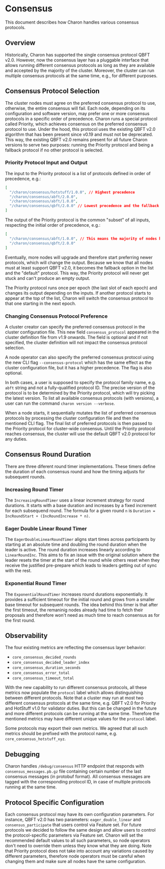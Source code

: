 # Consensus

This document describes how Charon handles various consensus protocols.

## Overview

Historically, Charon has supported the single consensus protocol QBFT v2.0.
However, now the consensus layer has a pluggable interface that allows running different consensus protocols as long as they are available and accepted by the majority of the cluster. Moreover, the cluster can run multiple consensus protocols at the same time, e.g., for different purposes.

## Consensus Protocol Selection

The cluster nodes must agree on the preferred consensus protocol to use, otherwise, the entire consensus will fail.
Each node, depending on its configuration and software version, may prefer one or more consensus protocols in a specific order of precedence.
Charon runs a special protocol called Priority, which achieves consensus on the preferred consensus protocol to use.
Under the hood, this protocol uses the existing QBFT v2.0 algorithm that has been present since v0.19 and must not be deprecated.
This way, the existing QBFT v2.0 remains present for all future Charon versions to serve two purposes: running the Priority protocol and being a fallback protocol if no other protocol is selected.

### Priority Protocol Input and Output

The input to the Priority protocol is a list of protocols defined in order of precedence, e.g.:

```json
[
  "/charon/consensus/hotstuff/1.0.0", // Highest precedence
  "/charon/consensus/abft/2.0.0",
  "/charon/consensus/abft/1.0.0",
  "/charon/consensus/qbft/2.0.0" // Lowest precedence and the fallback since it is always present
]
```

The output of the Priority protocol is the common "subset" of all inputs, respecting the initial order of precedence, e.g.:

```json
[
  "/charon/consensus/abft/1.0.0", // This means the majority of nodes have this protocol available
  "/charon/consensus/qbft/2.0.0"
]
```

Eventually, more nodes will upgrade and therefore start preferring newer protocols, which will change the output. Because we know that all nodes must at least support QBFT v2.0, it becomes the fallback option in the list and the "default" protocol. This way, the Priority protocol will never get stuck and can't produce an empty output.

The Priority protocol runs once per epoch (the last slot of each epoch) and changes its output depending on the inputs. If another protocol starts to appear at the top of the list, Charon will switch the consensus protocol to that one starting in the next epoch.

### Changing Consensus Protocol Preference

A cluster creator can specify the preferred consensus protocol in the cluster configuration file. This new field `consensus_protocol` appeared in the cluster definition file from v1.9 onwards. The field is optional and if not specified, the cluster definition will not impact the consensus protocol selection.

A node operator can also specify the preferred consensus protocol using the new CLI flag `--consensus-protocol` which has the same effect as the cluster configuration file, but it has a higher precedence. The flag is also optional.

In both cases, a user is supposed to specify the protocol family name, e.g. `abft` string and not a fully-qualified protocol ID.
The precise version of the protocol is to be determined by the Priority protocol, which will try picking the latest version.
To list all available consensus protocols (with versions), a user can run the command `charon version --verbose`.

When a node starts, it sequentially mutates the list of preferred consensus protocols by processing the cluster configuration file and then the mentioned CLI flag. The final list of preferred protocols is then passed to the Priority protocol for cluster-wide consensus. Until the Priority protocol reaches consensus, the cluster will use the default QBFT v2.0 protocol for any duties.

## Consensus Round Duration

There are three diferent round timer implementations. These timers define the duration of each consensus round and how the timing adjusts for subsequent rounds.

### Increasing Round Timer

The `IncreasingRoundTimer` uses a linear increment strategy for round durations. It starts with a base duration and increases by a fixed increment for each subsequend round. The formula for a given round `n` is `Duration = IncRoundStart + (IncRoundIncrease * n)`.

### Eager Double Linear Round Timer

The `EagerDoubleLinearRoundTimer` aligns start times across participants by starting at an absolute time and doubling the round duration when the leader is active. The round duration increases linearly according to `LinearRoundInc`. This aims to fix an issue with the original solution where the leader resets the timer at the start of the round while others reset when they receive the justified pre-prepare which leads to leaders getting out of sync with the rest.

### Exponential Round Timer

The `ExponentialRoundTimer` increases round durations exponentially. It provides a sufficient timeout for the initial round and grows from a smaller base timeout for subsequent rounds. The idea behind this timer is that after the first timeout, the remaninig nodes already had time to fetch their proposals and therefore won't need as much time to reach consensus as for the first round.

## Observability

The four existing metrics are reflecting the consensus layer behavior:

- `core_consensus_decided_rounds`
- `core_consensus_decided_leader_index`
- `core_consensus_duration_seconds`
- `core_consensus_error_total`
- `core_consensus_timeout_total`

With the new capability to run different consensus protocols, all these metrics now populate the `protocol` label which allows distinguishing between different protocols.
Note that a cluster may run at most two different consensus protocols at the same time, e.g. QBFT v2.0 for Priority and HotStuff v1.0 for validator duties. But this can be changed in the future and more different protocols can be running at the same time.
Therefore the mentioned metrics may have different unique values for the `protocol` label.

Some protocols may export their own metrics. We agreed that all such metrics should be prefixed with the protocol name, e.g. `core_consensus_hotstuff_xyz`.

## Debugging

Charon handles `/debug/consensus` HTTP endpoint that responds with `consensus_messages.pb.gz` file containing certain number of the last consensus messages (in protobuf format).
All consensus messages are tagged with the corresponding protocol ID, in case of multiple protocols running at the same time.

## Protocol Specific Configuration

Each consensus protocol may have its own configuration parameters. For instance, QBFT v2.0 has two parameters: `eager_double_linear` and `consensus_participate` that users control via Feature set.
For future protocols we decided to follow the same design and allow users to control the protocol-specific parameters via Feature set.
Charon will set the recommended default values to all such parameters, so node operators don't need to override them unless they know what they are doing. Note that Priority protocol does not take into account any variations caused by different parameters, therefore node operators must be careful when changing them and make sure all nodes have the same configuration.

